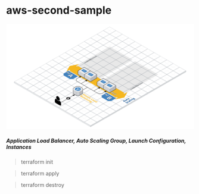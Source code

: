 # aws-second-sample
![AWS](AWS2.png)

##### Application Load Balancer, Auto Scaling Group, Launch Configuration, Instances
 
> terraform init

> terraform apply

> terraform destroy
